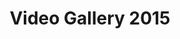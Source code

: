 ---
layout: gallery_full_layout
title: Video Gallery 2015
category: gallery
image: https://dl.dropboxusercontent.com/s/08alvtnvhgg16ch/videostill2016_9k.jpg?dl=0
iframe_urls:
- https://player.vimeo.com/video/135755770
- https://player.vimeo.com/video/135755769
- https://player.vimeo.com/video/132750767
- https://player.vimeo.com/video/123056059
- https://player.vimeo.com/video/123056058
---